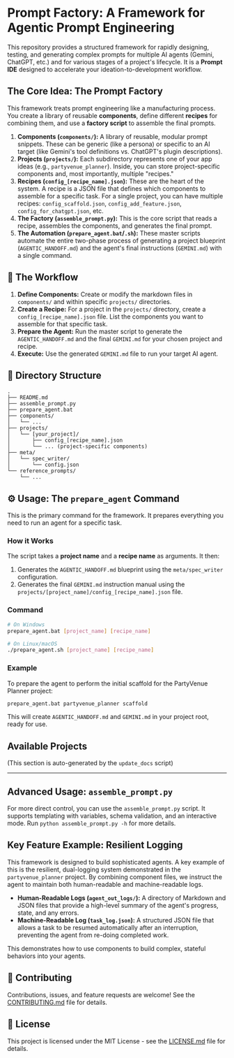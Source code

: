 # Prompt Factory: A Framework for Agentic Prompt Engineering

This repository provides a structured framework for rapidly designing, testing, and generating complex prompts for multiple AI agents (Gemini, ChatGPT, etc.) and for various stages of a project's lifecycle. It is a **Prompt IDE** designed to accelerate your ideation-to-development workflow.

## The Core Idea: The Prompt Factory

This framework treats prompt engineering like a manufacturing process. You create a library of reusable **components**, define different **recipes** for combining them, and use a **factory script** to assemble the final prompts.

1. **Components (`components/`):** A library of reusable, modular prompt snippets. These can be generic (like a persona) or specific to an AI target (like Gemini's tool definitions vs. ChatGPT's plugin descriptions).
2. **Projects (`projects/`):** Each subdirectory represents one of your app ideas (e.g., `partyvenue_planner`). Inside, you can store project-specific components and, most importantly, multiple "recipes."
3. **Recipes (`config_[recipe_name].json`):** These are the heart of the system. A recipe is a JSON file that defines which components to assemble for a specific task. For a single project, you can have multiple recipes: `config_scaffold.json`, `config_add_feature.json`, `config_for_chatgpt.json`, etc.
4. **The Factory (`assemble_prompt.py`):** This is the core script that reads a recipe, assembles the components, and generates the final prompt.
5. **The Automation (`prepare_agent.bat`/`.sh`):** These master scripts automate the entire two-phase process of generating a project blueprint (`AGENTIC_HANDOFF.md`) and the agent's final instructions (`GEMINI.md`) with a single command.

## 🚀 The Workflow

1. **Define Components:** Create or modify the markdown files in `components/` and within specific `projects/` directories.
2. **Create a Recipe:** For a project in the `projects/` directory, create a `config_[recipe_name].json` file. List the components you want to assemble for that specific task.
3. **Prepare the Agent:** Run the master script to generate the `AGENTIC_HANDOFF.md` and the final `GEMINI.md` for your chosen project and recipe.
4. **Execute:** Use the generated `GEMINI.md` file to run your target AI agent.

## 📂 Directory Structure

```plaintext
.
├── README.md
├── assemble_prompt.py
├── prepare_agent.bat
├── components/
│   └── ...
├── projects/
│   └── [your_project]/
│       ├── config_[recipe_name].json
│       └── ... (project-specific components)
├── meta/
│   └── spec_writer/
│       └── config.json
└── reference_prompts/
    └── ...
```

## ⚙️ Usage: The `prepare_agent` Command

This is the primary command for the framework. It prepares everything you need to run an agent for a specific task.

### How it Works

The script takes a **project name** and a **recipe name** as arguments. It then:

1. Generates the `AGENTIC_HANDOFF.md` blueprint using the `meta/spec_writer` configuration.
2. Generates the final `GEMINI.md` instruction manual using the `projects/[project_name]/config_[recipe_name].json` file.

### Command

```bash
# On Windows
prepare_agent.bat [project_name] [recipe_name]

# On Linux/macOS
./prepare_agent.sh [project_name] [recipe_name]
```

### Example

To prepare the agent to perform the initial scaffold for the PartyVenue Planner project:

```bash
prepare_agent.bat partyvenue_planner scaffold
```

This will create `AGENTIC_HANDOFF.md` and `GEMINI.md` in your project root, ready for use.

## Available Projects

(This section is auto-generated by the `update_docs` script)

---

## Advanced Usage: `assemble_prompt.py`

For more direct control, you can use the `assemble_prompt.py` script. It supports templating with variables, schema validation, and an interactive mode. Run `python assemble_prompt.py -h` for more details.

## Key Feature Example: Resilient Logging

This framework is designed to build sophisticated agents. A key example of this is the resilient, dual-logging system demonstrated in the `partyvenue_planner` project. By combining component files, we instruct the agent to maintain both human-readable and machine-readable logs.

- **Human-Readable Logs (`agent_out_logs/`):** A directory of Markdown and JSON files that provide a high-level summary of the agent's progress, state, and any errors.
- **Machine-Readable Log (`task_log.json`):** A structured JSON file that allows a task to be resumed automatically after an interruption, preventing the agent from re-doing completed work.

This demonstrates how to use components to build complex, stateful behaviors into your agents.

## 🤝 Contributing

Contributions, issues, and feature requests are welcome! See the [CONTRIBUTING.md](CONTRIBUTING.md) file for details.

## 📄 License

This project is licensed under the MIT License - see the [LICENSE.md](LICENSE.md) file for details.
